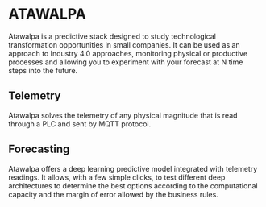 # ATAWALPA
Atawalpa is a predictive stack designed to study technological transformation opportunities in small companies. It can be used as an approach to Industry 4.0 approaches, monitoring physical or productive processes and allowing you to experiment with your forecast at N time steps into the future.  

## Telemetry
Atawalpa solves the telemetry of any physical magnitude that is read through a PLC and sent by MQTT protocol. 

## Forecasting
Atawalpa offers a deep learning predictive model integrated with telemetry readings. It allows, with a few simple clicks, to test different deep architectures to determine the best options according to the computational capacity and the margin of error allowed by the business rules.

